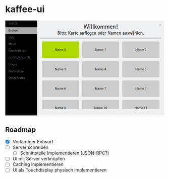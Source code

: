 # kaffee-ui

![screenshot](Screen%20Shot%202021-02-26%20at%2017.19.23.png "Erster Screenshot")

## Roadmap
- [x] Vorläufiger Entwurf
- [ ] Server schreiben
  - [ ] Schnittstelle Implementieren (JSON-RPC?)
- [ ] UI mit Server verknüpfen
- [ ] Caching implementieren
- [ ] UI als Touchdisplay physisch implementieren
